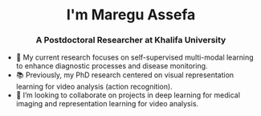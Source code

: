 <h1 align="center">I'm Maregu Assefa</h1>
<h3 align="center">A Postdoctoral Researcher at Khalifa University</h3>

- 🔭 My current research focuses on self-supervised multi-modal learning to enhance diagnostic processes and disease monitoring.
- 📚 Previously, my PhD research centered on visual representation learning for video analysis (action recognition).
- 👯 I’m looking to collaborate on projects in deep learning for medical imaging and representation learning for video analysis.
